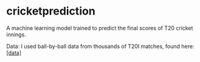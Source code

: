 # cricketprediction
A machine learning model trained to predict the final scores of T20 cricket innings.

Data: I used ball-by-ball data from thousands of T20I matches, found here: [[data]](https://cricsheet.org/matches/)
